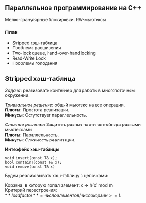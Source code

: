 ## Параллельное программирование на C++

Мелко-гранулярные блокировки. RW-мьютексы



### План

* Stripped хэш-таблица
* Проблема расширения
* Two-lock queue, hand-over-hand locking
* Read-Write Lock
* Проблемы голодания



## Stripped хэш-таблица


*Задача*: реализовать контейнер для работы в многопоточном окружении.

*Тривиальное решение*: общий мьютекс на все операции.<br>
**Плюсы**: Простота реализации.<br>
**Минусы**: Остутствует параллельность.<br>

*Сложное решение*: Защитить разные части контейнера разными мьютексами.<br>
**Плюсы**: Параллельность.<br>
**Минусы**: Сложность реализации.<br>


**Интерфейс хэш-таблицы**
```
void insert(const T& x);
bool contains(const T& x);
void remove(const T& x)
```


Будем реализовывать хэш-таблицу с цепочками:

Корзина, в которую попал элемент: x -> h(x) mod m<br>
Критерий перестроения:<br>
$**load factor** = число элементов / число корзин >= L$